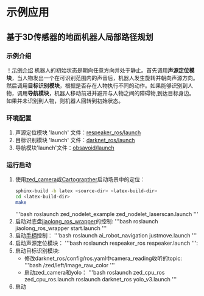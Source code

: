 # 示例应用

## 基于3D传感器的地面机器人局部路径规划
### 示例介绍
！[示例介绍](./example.png)
机器人的初始状态是朝向任意方向并处于静止。首先调用**声源定位模块**，当人物发出一个在可识别范围内的声音后，机器人发生旋转并朝向声源方向。然后调用**目标识别模块**，根据是否存在人物执行不同的动作。如果能够识别到人物，调用**导航模块**，机器人移动前进并避开与人物之间的障碍物,到达目标身边。如果并未识别到人物，则机器人回转到初始状态。

### 环境配置
1. 声源定位模块 'launch' 文件：[respeaker_ros/launch](https://github.com/furushchev/respeaker_ros/tree/master/launch)
2. 目标识别模块 'launch' 文件：[darknet_ros/launch](https://github.com/leggedrobotics/darknet_ros/tree/master/darknet_ros/launch)
3. 导航模块'launch'文件：[obsavoid/launch](https://github.com/jixingwu/obsavoid/tree/master/obsavoid/launch)

### 运行启动
1. 使用[zed_camera](http://192.168.22.201/software/sensors/ai_robot_sensors/startup.html#zed-camera)或[Cartograpther](http://192.168.22.201/software/localization/cartographer/startup.html#id3)启动场景中的定位：
    ``` bash
    sphinx-build -b latex <source-dir> <latex-build-dir>
    cd <latex-build-dir>
    make
    ```
	'''bash
	roslaunch zed_nodelet_example zed_nodelet_laserscan.launch
	'''
2. 启动对底盘[jiaolong_ros_wrapper](https://github.com/NLS-SJTU/jiaolong_ros_wrapper)的控制:
	'''bash
	roslaunch jiaolong_ros_wrapper start.launch
	'''
3. 启动[手柄](http://192.168.22.201/software/navigation/startup.html#id8)控制：
	'''bash
	roslaunch ai_robot_navigation justmove.launch
	'''
4. 启动声源定位模块：
	'''bash
	roslaunch respeaker_ros respeaker.launch
	''':
5. 启动目标识别模块:
    - 修改darknet_ros/config/ros.yaml中camera_reading收听的topic:
	'''bash
	/zed/left/image_raw_color
	'''
    - 启动zed_camera和yolo：
	'''bash
	roslaunch zed_cpu_ros zed_cpu_ros.launch
	roslaunch darknet_ros yolo_v3.launch
	'''
6. 启动
